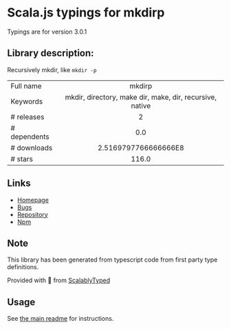 
# Scala.js typings for mkdirp

Typings are for version 3.0.1

## Library description:
Recursively mkdir, like `mkdir -p`

|                    |                 |
| ------------------ | :-------------: |
| Full name          | mkdirp |
| Keywords           | mkdir, directory, make dir, make, dir, recursive, native |
| # releases         | 2 |
| # dependents       | 0.0 |
| # downloads        | 2.5169797766666666E8 |
| # stars            | 116.0 |

## Links
- [Homepage](https://github.com/isaacs/node-mkdirp#readme)
- [Bugs](https://github.com/isaacs/node-mkdirp/issues)
- [Repository](https://github.com/isaacs/node-mkdirp)
- [Npm](https://www.npmjs.com/package/mkdirp)
    


## Note
This library has been generated from typescript code from first party type definitions.

Provided with :purple_heart: from [ScalablyTyped](https://github.com/oyvindberg/ScalablyTyped)

## Usage
See [the main readme](../../readme.md) for instructions.


